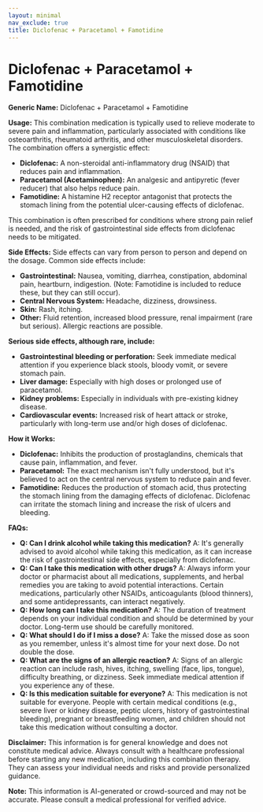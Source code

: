 ```yaml
---
layout: minimal
nav_exclude: true
title: Diclofenac + Paracetamol + Famotidine
---
```


# Diclofenac + Paracetamol + Famotidine

**Generic Name:** Diclofenac + Paracetamol + Famotidine

**Usage:** This combination medication is typically used to relieve moderate to severe pain and inflammation, particularly associated with conditions like osteoarthritis, rheumatoid arthritis, and other musculoskeletal disorders.  The combination offers a synergistic effect:

* **Diclofenac:** A non-steroidal anti-inflammatory drug (NSAID) that reduces pain and inflammation.
* **Paracetamol (Acetaminophen):** An analgesic and antipyretic (fever reducer) that also helps reduce pain.
* **Famotidine:** A histamine H2 receptor antagonist that protects the stomach lining from the potential ulcer-causing effects of diclofenac.

This combination is often prescribed for conditions where strong pain relief is needed, and the risk of gastrointestinal side effects from diclofenac needs to be mitigated.

**Side Effects:**  Side effects can vary from person to person and depend on the dosage. Common side effects include:

* **Gastrointestinal:** Nausea, vomiting, diarrhea, constipation, abdominal pain, heartburn, indigestion.  (Note: Famotidine is included to reduce these, but they can still occur).
* **Central Nervous System:** Headache, dizziness, drowsiness.
* **Skin:** Rash, itching.
* **Other:**  Fluid retention, increased blood pressure,  renal impairment (rare but serious).  Allergic reactions are possible.

**Serious side effects, although rare, include:**

* **Gastrointestinal bleeding or perforation:**  Seek immediate medical attention if you experience black stools, bloody vomit, or severe stomach pain.
* **Liver damage:**  Especially with high doses or prolonged use of paracetamol.
* **Kidney problems:**  Especially in individuals with pre-existing kidney disease.
* **Cardiovascular events:** Increased risk of heart attack or stroke, particularly with long-term use and/or high doses of diclofenac.


**How it Works:**

* **Diclofenac:** Inhibits the production of prostaglandins, chemicals that cause pain, inflammation, and fever.
* **Paracetamol:**  The exact mechanism isn't fully understood, but it's believed to act on the central nervous system to reduce pain and fever.
* **Famotidine:**  Reduces the production of stomach acid, thus protecting the stomach lining from the damaging effects of diclofenac.  Diclofenac can irritate the stomach lining and increase the risk of ulcers and bleeding.

**FAQs:**

* **Q: Can I drink alcohol while taking this medication?** A:  It's generally advised to avoid alcohol while taking this medication, as it can increase the risk of gastrointestinal side effects, especially from diclofenac.
* **Q: Can I take this medication with other drugs?** A: Always inform your doctor or pharmacist about all medications, supplements, and herbal remedies you are taking to avoid potential interactions.  Certain medications, particularly other NSAIDs, anticoagulants (blood thinners), and some antidepressants, can interact negatively.
* **Q: How long can I take this medication?** A: The duration of treatment depends on your individual condition and should be determined by your doctor.  Long-term use should be carefully monitored.
* **Q: What should I do if I miss a dose?** A: Take the missed dose as soon as you remember, unless it's almost time for your next dose. Do not double the dose.
* **Q:  What are the signs of an allergic reaction?** A:  Signs of an allergic reaction can include rash, hives, itching, swelling (face, lips, tongue), difficulty breathing, or dizziness.  Seek immediate medical attention if you experience any of these.
* **Q: Is this medication suitable for everyone?** A: This medication is not suitable for everyone.  People with certain medical conditions (e.g., severe liver or kidney disease, peptic ulcers, history of gastrointestinal bleeding), pregnant or breastfeeding women, and children should not take this medication without consulting a doctor.


**Disclaimer:** This information is for general knowledge and does not constitute medical advice.  Always consult with a healthcare professional before starting any new medication, including this combination therapy.  They can assess your individual needs and risks and provide personalized guidance.


**Note:** This information is AI-generated or crowd-sourced and may not be accurate. Please consult a medical professional for verified advice.